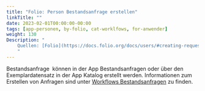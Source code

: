 ```yaml
---
title: "Folio: Person Bestandsanfrage erstellen"
linkTitle: ""
date: 2023-02-01T00:00:00-00:00
tags: [app-personen, by-folio, cat-worklfows, for-anwender]
weight: 130
Description: "
    Quellen: [Folio](https://docs.folio.org/docs/users/#creating-requests) & [GBV](https://info.gbv.de/display/FOLIOGBVEXTERN/Folio:+Person+Bestandsanfrage+erstellen)
    "
---
```


Bestandsanfrage  können in der App Bestandsanfragen oder über den Exemplardatensatz in der App Katalog erstellt werden. Informationen zum Erstellen von Anfragen sind unter [Workflows Bestandsanfragen](https://info.gbv.de/display/FOLIOGBVEXTERN/Workflows+Bestandsanfragen) zu finden.
